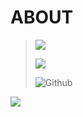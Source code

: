 # ABOUT

> ![](https://img.shields.io/badge/Content%2FData%20Managed%20By-KSITM%20Alappuzha-120078) 
>
> ![](https://img.shields.io/badge/Developed%20By-TEAM%20HASTHAM-7d0633?style=plastic)
>
> ![Github](https://img.shields.io/badge/Hosted%20on%20GitHub-181717.svg?&style=plastic&logo=github&logoColor=white)

![](../.gitbook/assets/30840-work-from-home.gif)

